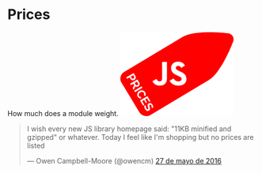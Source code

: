 # Prices
How much does a module weight.
![Prices logo](https://raw.githubusercontent.com/santiagogil/prices/master/prices.png)
<blockquote class="twitter-tweet" data-lang="es"><p lang="en" dir="ltr">I wish every new JS library homepage said: &quot;11KB minified and gzipped&quot; or whatever. Today I feel like I&#39;m shopping but no prices are listed</p>&mdash; Owen Campbell-Moore (@owencm) <a href="https://twitter.com/owencm/status/735993792222760961">27 de mayo de 2016</a></blockquote>
